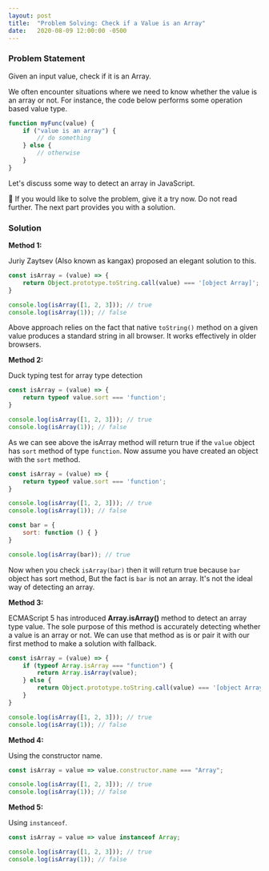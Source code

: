 ```yaml
---
layout: post
title:  "Problem Solving: Check if a Value is an Array"
date:   2020-08-09 12:00:00 -0500
---
```


### Problem Statement

Given an input value, check if it is an Array.

We often encounter situations where we need to know whether the value is an array or not. For instance, the code below performs some operation based value type.

```javascript
function myFunc(value) {
    if ("value is an array") {
        // do something
    } else {
        // otherwise
    }
}
```

Let's discuss some way to detect an array in JavaScript.

🚨 If you would like to solve the problem, give it a try now. Do not read further. The next part provides you with a solution.

### Solution


**Method 1:**

Juriy Zaytsev (Also known as kangax) proposed an elegant solution to this.

```javascript
const isArray = (value) => {
    return Object.prototype.toString.call(value) === '[object Array]';
}

console.log(isArray([1, 2, 3])); // true
console.log(isArray(1)); // false
```

Above approach relies on the fact that native `toString()` method on a given value produces a standard string in all browser. It works effectively in older browsers.

**Method 2:**

Duck typing test for array type detection

```javascript
const isArray = (value) => {
    return typeof value.sort === 'function';
}

console.log(isArray([1, 2, 3])); // true
console.log(isArray(1)); // false
```

As we can see above the isArray method will return true if the `value` object has `sort` method of type `function`. Now assume you have created an object with the `sort` method.

```javascript
const isArray = (value) => {
    return typeof value.sort === 'function';
}

console.log(isArray([1, 2, 3])); // true
console.log(isArray(1)); // false

const bar = {
    sort: function () { }
}

console.log(isArray(bar)); // true
```

Now when you check `isArray(bar)` then it will return true because `bar` object has sort method, But the fact is `bar` is not an array. It's not the ideal way of detecting an array.

**Method 3:**

ECMAScript 5 has introduced **Array.isArray()** method to detect an array type value. The sole purpose of this method is accurately detecting whether a value is an array or not. We can use that method as is or pair it with our first method to make a solution with fallback.

```javascript
const isArray = (value) => {
    if (typeof Array.isArray === "function") {
        return Array.isArray(value);
    } else {
        return Object.prototype.toString.call(value) === '[object Array]';
    }
}

console.log(isArray([1, 2, 3])); // true
console.log(isArray(1)); // false
```

**Method 4:**

Using the constructor name.

```javascript
const isArray = value => value.constructor.name === "Array";

console.log(isArray([1, 2, 3])); // true
console.log(isArray(1)); // false
```

**Method 5:**

Using `instanceof`.

```javascript
const isArray = value => value instanceof Array;

console.log(isArray([1, 2, 3])); // true
console.log(isArray(1)); // false
```
